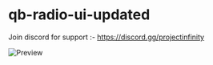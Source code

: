# qb-radio-ui-updated
Join discord for support :- https://discord.gg/projectinfinity


![Preview](https://media.discordapp.net/attachments/977925336882876437/1060206372630831134/image.png)

